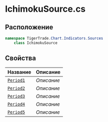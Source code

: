
# IchimokuSource.cs
## Расположение
```csharp
namespace TigerTrade.Chart.Indicators.Sources  
    class IchimokuSource
```

## Свойства
| Название | Описание |
| --- | --- |
| [`Period1`](./svoistva/Period1.md) | *Описание* |
| [`Period2`](./svoistva/Period2.md) | *Описание* |
| [`Period3`](./svoistva/Period3.md) | *Описание* |
| [`Period4`](./svoistva/Period4.md) | *Описание* |
| [`Period5`](./svoistva/Period5.md) | *Описание* |
